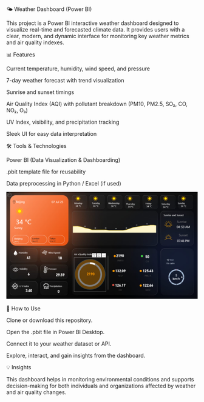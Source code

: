 🌤️ Weather Dashboard (Power BI)

This project is a Power BI interactive weather dashboard designed to visualize real-time and forecasted climate data. It provides users with a clear, modern, and dynamic interface for monitoring key weather metrics and air quality indexes.

📊 Features

Current temperature, humidity, wind speed, and pressure

7-day weather forecast with trend visualization

Sunrise and sunset timings

Air Quality Index (AQI) with pollutant breakdown (PM10, PM2.5, SO₂, CO, NO₂, O₃)

UV Index, visibility, and precipitation tracking

Sleek UI for easy data interpretation

🛠️ Tools & Technologies

Power BI (Data Visualization & Dashboarding)

.pbit template file for reusability

Data preprocessing in Python / Excel (if used)

![Weather Dashboard Screenshot](./Screenshot%202025-08-27%20150632.png)


🚀 How to Use

Clone or download this repository.

Open the .pbit file in Power BI Desktop.

Connect it to your weather dataset or API.

Explore, interact, and gain insights from the dashboard.

💡 Insights

This dashboard helps in monitoring environmental conditions and supports decision-making for both individuals and organizations affected by weather and air quality changes.
